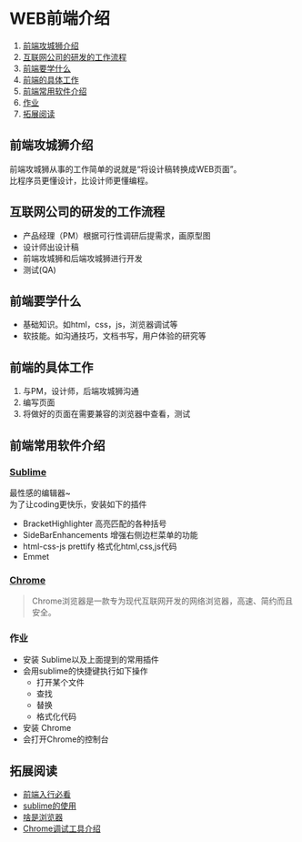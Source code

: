 # WEB前端介绍
1. [前端攻城狮介绍](#intro)
1. [互联网公司的研发的工作流程](#workflow)
1. [前端要学什么](#learn)
1. [前端的具体工作](#work)
1. [前端常用软件介绍](#softwork)
1. [作业](#homework)
1. [拓展阅读](#reading)

## <a name='intro'>前端攻城狮介绍</a>
前端攻城狮从事的工作简单的说就是“将设计稿转换成WEB页面”。    
比程序员更懂设计，比设计师更懂编程。

## <a name='workflow'>互联网公司的研发的工作流程</a>
* 产品经理（PM）根据可行性调研后提需求，画原型图
* 设计师出设计稿
* 前端攻城狮和后端攻城狮进行开发
* 测试(QA)

## <a name='learn'>前端要学什么</a>
* 基础知识。如html，css，js，浏览器调试等
* 软技能。如沟通技巧，文档书写，用户体验的研究等

## <a name='work'>前端的具体工作</a>
1. 与PM，设计师，后端攻城狮沟通
1. 编写页面
1. 将做好的页面在需要兼容的浏览器中查看，测试

## <a name='softwork'>前端常用软件介绍</a>
### [Sublime](http://www.sublimetext.com/)
最性感的编辑器~    
为了让coding更快乐，安装如下的插件    
*  BracketHighlighter 高亮匹配的各种括号
*  SideBarEnhancements 增强右侧边栏菜单的功能
*  html-css-js prettify 格式化html,css,js代码
*  Emmet

### [Chrome](http://www.google.cn/intl/zh-CN/chrome/?)
> Chrome浏览器是一款专为现代互联网开发的网络浏览器，高速、简约而且安全。

### <a name='homework'>作业</a>
* 安装 Sublime以及上面提到的常用插件
* 会用sublime的快捷键执行如下操作
    * 打开某个文件
    * 查找
    * 替换
    * 格式化代码
* 安装 Chrome
* 会打开Chrome的控制台

## <a name='reading'>拓展阅读</a>
* [前端入行必看](http://www.hunger-train.com/faq.html)
* [sublime的使用](https://github.com/iamjoel/be-grace-front-end-developer/blob/master/learn/software-use/sublime.md)
* [啥是浏览器](http://whatbrowser.org/#top)
* [Chrome调试工具介绍](http://www.cnblogs.com/wukenaihe/archive/2013/01/27/javascript%E8%B0%83%E8%AF%95.html)
